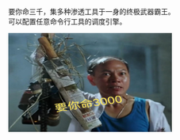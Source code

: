 要你命三千，集多种渗透工具于一身的终极武器霸王。<br>
可以配置任意命令行工具的调度引擎。


<img src="./libs/images/YNM3000.jpeg" width=330 height=200/>